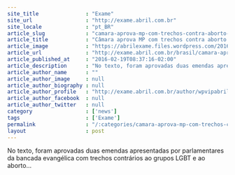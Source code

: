 ```yaml
---
site_title               : "Exame"
site_url                 : "http://exame.abril.com.br"
site_locale              : "pt_BR"
article_slug             : "camara-aprova-mp-com-trechos-contra-aborto-e-politicas-lgbt"
article_title            : "Câmara aprova MP com trechos contra aborto e políticas LGBT"
article_image            : "https://abrilexame.files.wordpress.com/2016/09/size_960_16_9_bandeira-gay19.jpg?quality=70&strip=all&w=960"
article_url              : "http://exame.abril.com.br/brasil/camara-aprova-mp-com-trechos-contra-aborto-e-politicas-lgbt/"
article_published_at     : "2016-02-19T08:37:16-02:00"
article_description      : "No texto, foram aprovadas duas emendas apresentadas por parlamentares da bancada evangélica com trechos contrários ao grupos LGBT e ao aborto..."
article_author_name      : ""
article_author_image     : null
article_author_biography : null
article_author_profile   : "http://exame.abril.com.br/author/wpvipabril/"
article_author_facebook  : null
article_author_twitter   : null
category                 : ['news']
tags                     : ['Exame']
permalink                : "/:categories/camara-aprova-mp-com-trechos-contra-aborto-e-politicas-lgbt/"
layout                   : post
---
```


No texto, foram aprovadas duas emendas apresentadas por parlamentares da bancada evangélica com trechos contrários ao grupos LGBT e ao aborto...
